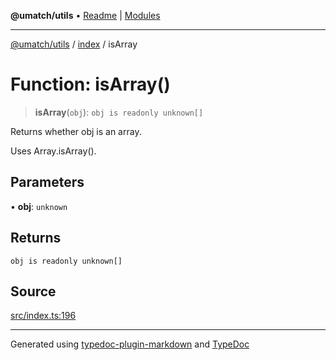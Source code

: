 **@umatch/utils** • [Readme](../../index.md) \| [Modules](../../modules.md)

***

[@umatch/utils](../../modules.md) / [index](../index.md) / isArray

# Function: isArray()

> **isArray**(`obj`): `obj is readonly unknown[]`

Returns whether obj is an array.

Uses Array.isArray().

## Parameters

• **obj**: `unknown`

## Returns

`obj is readonly unknown[]`

## Source

[src/index.ts:196](https://github.com/umatch-oficial/utils/blob/1813ff9/src/index.ts#L196)

***

Generated using [typedoc-plugin-markdown](https://www.npmjs.com/package/typedoc-plugin-markdown) and [TypeDoc](https://typedoc.org/)
